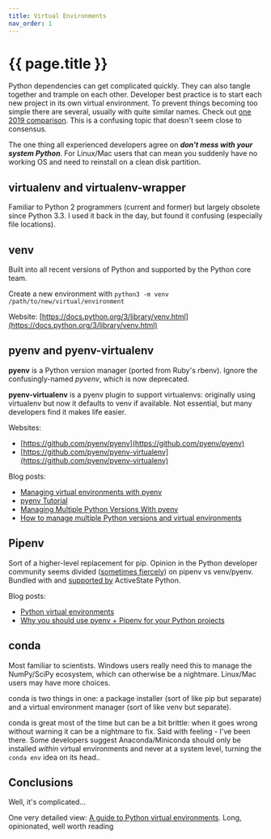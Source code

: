 ```yaml
---
title: Virtual Environments
nav_order: 1
---
```


# {{ page.title }}

Python dependencies can get complicated quickly. They can also tangle together and trample on each other. Developer best practice is to start each new project in its own virtual environment. To prevent things becoming too simple there are several, usually with quite similar names. Check out [one 2019 comparison](https://towardsdatascience.com/comparing-python-virtual-environment-tools-9a6543643a44). This is a confusing topic that doesn't seem close to consensus.

The one thing all experienced developers agree on ***don't mess with your system Python***. For Linux/Mac users that can mean you suddenly have no working OS and need to reinstall on a clean disk partition.

## virtualenv and virtualenv-wrapper
Familiar to Python 2 programmers (current and former) but largely obsolete since Python 3.3. I used it back in the day, but found it confusing (especially file locations).

## venv
Built into all recent versions of Python and supported by the Python core team. 

Create a new environment with `python3 -m venv /path/to/new/virtual/environment`

Website: [https://docs.python.org/3/library/venv.html](https://docs.python.org/3/library/venv.html)

## pyenv and pyenv-virtualenv
**pyenv** is a Python version manager (ported from Ruby's rbenv). Ignore the confusingly-named *pyvenv*, which is now deprecated.

**pyenv-virtualenv** is a pyenv plugin to support virtualenvs: originally using virtualenv but now it defaults to venv if available. Not essential, but many developers find it makes life easier.

Websites:
- [https://github.com/pyenv/pyenv](https://github.com/pyenv/pyenv)
- [https://github.com/pyenv/pyenv-virtualenv](https://github.com/pyenv/pyenv-virtualenv)

Blog posts:
- [Managing virtual environments with pyenv](https://towardsdatascience.com/managing-virtual-environment-with-pyenv-ae6f3fb835f8)
- [pyenv Tutorial](https://amaral.northwestern.edu/resources/guides/pyenv-tutorial)
- [Managing Multiple Python Versions With pyenv](https://realpython.com/intro-to-pyenv/)
- [How to manage multiple Python versions and virtual environments](https://www.freecodecamp.org/news/manage-multiple-python-versions-and-virtual-environments-venv-pyenv-pyvenv-a29fb00c296f/)

## Pipenv
Sort of a higher-level replacement for pip. Opinion in the Python developer community seems divided ([sometimes fiercely](https://chriswarrick.com/blog/2018/07/17/pipenv-promises-a-lot-delivers-very-little/)) on pipenv vs venv/pyenv. Bundled with and [supported by](https://www.activestate.com/blog/why-pipenv-venv/) ActiveState Python.

Blog posts:
- [Python virtual environments](https://medium.com/@sjones_47524/python-virtual-environments-7de63c405d9f)
- [Why you should use pyenv + Pipenv for your Python projects](https://medium.com/hackernoon/reaching-python-development-nirvana-bb5692adf30c)

## conda
Most familiar to scientists. Windows users really need this to manage the NumPy/SciPy ecosystem, which can otherwise be a nightmare. Linux/Mac users may have more choices.

conda is two things in one: a package installer (sort of like pip but separate) and a virtual environment manager (sort of like venv but separate).

conda is great most of the time but can be a bit brittle: when it goes wrong without warning it can be a nightmare to fix. Said with feeling - I've been there. Some developers suggest Anaconda/Miniconda should only be installed *within* virtual environments and never at a system level, turning the `conda env` idea on its head..

## Conclusions
Well, it's complicated...

One very detailed view: [A guide to Python virtual environments](https://medium.com/swlh/a-guide-to-python-virtual-environments-8af34aa106ac). Long, opinionated, well worth reading
